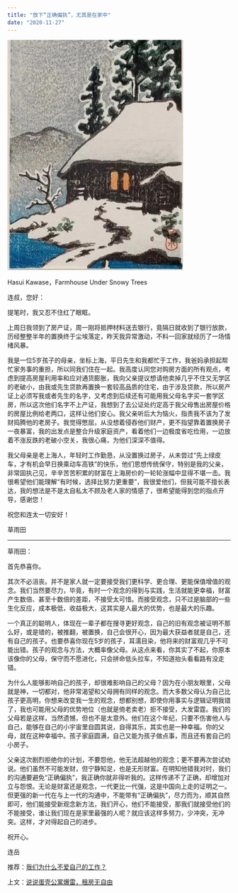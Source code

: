 ```yaml
---
title: "放下“正确偏执”，尤其是在家中"
date: "2020-11-27"
---
```


![连岳文章](images/连岳文章picture-30.jpg)

Hasui Kawase，Farmhouse Under Snowy Trees

  

连叔，您好：  

  

提笔时，我又忍不住红了眼眶。

  

上周日我领到了房产证，周一刚将抵押材料送去银行，竟隔日就收到了银行放款，历经整整半年的置换终于尘埃落定，昨天我异常激动，不料一回家就经历了一场情绪风暴。

  

我是一位5岁孩子的母亲，坐标上海，平日先生和我都忙于工作，我爸妈承担起帮忙家务事的重担，所以同我们住在一起。我高度认同您对购房方面的所有观点，考虑到提高房屋利用率和应对通货膨胀，我向父亲提议想请他卖掉几乎不住又无学区的老破小，由我或先生贷款再置换一套较高品质的住宅，由于涉及贷款，所以房产证上必须写我或者先生的名字，又考虑到后续还有可能用我父母名字买一套学区房，所以这次他们名字不上产证，我想到了去公证处约定高于我父母售出房屋价格的房屋比例给老两口，这样让他们安心。我父亲听后大为恼火，指责我不该为了发财捣腾他的老房子。我觉得憋屈，从没想着侵吞他们财产，更不指望靠着置换房子一夜暴富，我的出发点是整合升级家庭资产，看着他们一边极度省吃俭用，一边放着不涨反跌的老破小空关，我很心痛，为他们深深不值得。

  

我父母亲是老上海人，年轻时工作勤恳，从没置换过房子，从未尝过“先上绿皮车，才有机会早日换乘动车高铁”的快乐，他们思想传统保守，特别是我的父亲，非常固执己见，辛辛苦苦积累的财富在上海房价的一轮轮涨幅中显得不堪一击。我很希望他们能理解“有时候，选择比努力更重要”，我很爱他们，但我可能不擅长表达，我的想法是不是太自私太不顾及老人家的情感了，很希望能得到您的指点开导，感谢您！

  

祝您和连太一切安好！

  

草雨田

  

* * *

  

草雨田：

  

首先恭喜你。

  

其次不必沮丧。并不是家人就一定要接受我们更科学、更合理、更能保值增值的观念。我们当然要尽力，毕竟，有时一个观念的得到与实践，生活就能更幸福，财富产生数倍、甚至十数倍的差距，不接受太可惜。而接受观念，只不过是脑部的一些生化反应，成本极低，收益极大，这其实是人最大的优势，也是最大的乐趣。

  

一个真正的聪明人，体现在一辈子都在搜寻更好观念，自己的旧有观念被证明不那么好，或是错的，被推翻，被置换，自己会很开心，因为最大获益者就是自己，还有自己的孩子。也要恭喜你现在5岁的孩子，耳濡目染，他将来的财富观几乎不可能出错。孩子的观念与方法，大概率像父母。从这点来看，你其实了不起，你原本该像你的父母，保守而不愿进化，只会拼命低头拉车，不知道抬头看看路有没走错。

  

为什么人能够影响自己的孩子，却很难影响自己的父母？因为在小朋友眼里，父母就是神，一切都对，他非常渴望和父母拥有同样的观念。而大多数父母认为自己比孩子更高明，你想来改变我一生的观念，想都别想，即使你用事实与逻辑证明我错了，我也可能用父母的优势地位（也就是倚老卖老）拒不接受，大发雷霆。我们的父母若是这样，当然遗憾，但也不是太意外。他们在这个年纪，只要不伤害他人与自己，能够在自己的小宇宙里自圆其说，自得其乐，其实也是一种幸福。你的父母，就在这种幸福中。孩子家庭圆满，自己又能为孩子做点事，而且还有套自己的小房子。

  

父亲这次剧烈拒绝你的计划，不要怨他，他无法超越他的观念；更不要再次尝试劝说。他们虽然不可能发财，但宁静知足，也是无形财富。在明知他错我对时，我们的沟通要避免“正确偏执”，我正确你就非得听我的。这样传递不了正确，却增加对立与怨恨。无论是财富还是观念，一代更比一代强，这是中国向上走的证明之一。但更强的新一代在与上一代的沟通中，不能带有“正确偏执”，尽力而为，顺其自然即可，他们能接受新观念新方法，我们开心，他们不能接受，那我们就接受他们的不能接受，谁让我们现在是家里最强的人呢？就应该这样多努力，少冲突，无冲突。这样，才对得起自己的进步。

  

祝开心。

  

连岳

  

推荐：[我们为什么不爱自己的工作？](http://mp.weixin.qq.com/s?__biz=MjM5NDU0Mjk2MQ==&mid=2651634213&idx=1&sn=8f3525d051cf764ef1db4497b4c3e6ad&chksm=bd7e3e3b8a09b72d0d83de40f56ed65a1fcfeec2d42ada8720275e7964837ebb345b4efd7ea6&scene=21#wechat_redirect)  

上文：[说说蛋壳公寓爆雷，租房无自由](http://mp.weixin.qq.com/s?__biz=MjM5NDU0Mjk2MQ==&mid=2651662393&idx=1&sn=680ba7e43fb28c7ed7c0d43a2201b8aa&chksm=bd7fac278a0825311be26b64f994783d5b7fd241ffdbcb273c004cc38908c4ea3f469c4ac330&scene=21#wechat_redirect)
